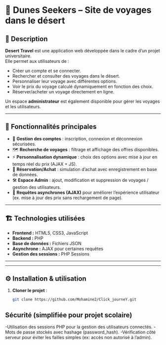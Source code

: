 # 🌵 Dunes Seekers – Site de voyages dans le désert  

## 📌 Description  
**Desert Travel** est une application web développée dans le cadre d’un projet universitaire.  
Elle permet aux utilisateurs de :  
- Créer un compte et se connecter.  
- Rechercher et consulter des voyages dans le désert.  
- Personnaliser leur voyage avec différentes options.  
- Voir le prix du voyage calculé dynamiquement en fonction des choix.  
- Réserver/acheter un voyage directement en ligne.  

Un espace **administrateur** est également disponible pour gérer les voyages et les utilisateurs.  

---

## 🚀 Fonctionnalités principales  
- 🔑 **Gestion des comptes** : inscription, connexion et déconnexion sécurisées.  
- 🗺️ **Recherche de voyages** : filtrage et affichage des offres disponibles.  
- ⚡ **Personnalisation dynamique** : choix des options avec mise à jour en temps réel du prix (AJAX + JS).  
- 🛒 **Réservation/Achat** : simulation d’achat avec enregistrement en base de données.  
- 🛠️ **Espace Admin** : ajout, modification et suppression de voyages / gestion des utilisateurs.  
- 🔄 **Requêtes asynchrones (AJAX)** pour améliorer l’expérience utilisateur (ex. mise à jour des prix sans rechargement de page).  

---

## 🏗️ Technologies utilisées  
- **Frontend :** HTML5, CSS3, JavaScript  
- **Backend :** PHP  
- **Base de données :** Fichiers JSON
- **Asynchrone :** AJAX pour certaines requêtes  
- **Gestion des sessions :** PHP Sessions  

---

---

## ⚙️ Installation & utilisation  
1. **Cloner le projet** :  
   ```bash
   git clone https://github.com/Mohamine2/Click_journeY.git

## Sécurité (simplifiée pour projet scolaire)
-Utilisation des sessions PHP pour la gestion des utilisateurs connectés.
-Mots de passe stockés avec hashage (password_hash).
-Vérification côté serveur pour éviter les failles simples (ex: accès non autorisé à l’admin).

